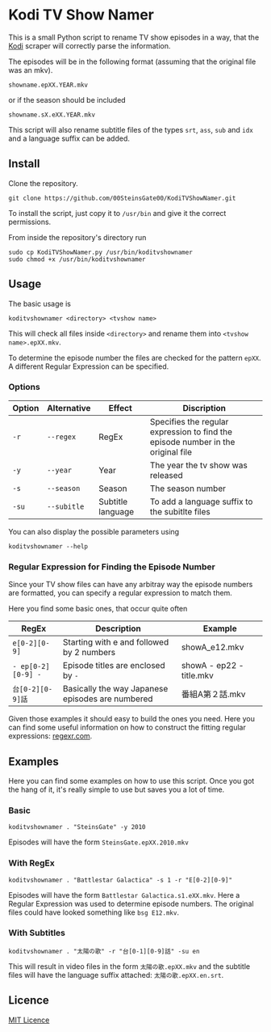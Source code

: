 # Kodi TV Show Namer

This is a small Python script to rename TV show episodes in a way, that the [Kodi](https://kodi.tv) scraper will correctly parse the information.

The episodes will be in the following format (assuming that the original file was an mkv).

```
showname.epXX.YEAR.mkv
```
or if the season should be included

```
showname.sX.eXX.YEAR.mkv
```

This script will also rename subtitle files of the types `srt`, `ass`, `sub` and `idx` and a language suffix can be added.



## Install

Clone the repository.

```
git clone https://github.com/00SteinsGate00/KodiTVShowNamer.git
```

To install the script, just copy it to `/usr/bin` and give it the correct permissions.

From inside the repository's directory run

```
sudo cp KodiTVShowNamer.py /usr/bin/koditvshownamer
sudo chmod +x /usr/bin/koditvshownamer
```


## Usage

The basic usage is

```
koditvshownamer <directory> <tvshow name>
```

This will check all files inside `<directory>` and rename them into `<tvshow name>.epXX.mkv`.

To determine the episode number the files are checked for the pattern `epXX`. A different Regular Expression can be specified.


### Options

| Option | Alternative | Effect | Discription |
| ------ | ----------- | ------ | ----------- |
| `-r`   | `--regex`   | RegEx  | Specifies the regular expression to find the episode number in the original file |
| `-y`   | `--year`    | Year   | The year the tv show was released |
| `-s`   | `--season`  | Season | The season number |
| `-su`  | `--subitle` | Subtitle language | To add a language suffix to the subitlte files |

You can also display the possible parameters using

```
koditvshownamer --help
```

### Regular Expression for Finding the Episode Number

Since your TV show files can have any arbitray way the episode numbers are formatted, you can specify a regular expression to match them.

Here you find some basic ones, that occur quite often

| RegEx | Description | Example |
| ----- | ----------- | ------- |
| `e[0-2][0-9]` | Starting with e and followed by 2 numbers | showA_e12.mkv |
| `- ep[0-2][0-9] -` | Episode titles are enclosed by `-` | showA - ep22 - title.mkv |
| `台[0-2][0-9]話` | Basically the way Japanese episodes are numbered | 番組A第２話.mkv |

Given those examples it should easy to build the ones you need. Here you can find some useful information on how to construct the fitting regular expressions: [regexr.com](http://regexr.com).


## Examples

Here you can find some examples on how to use this script. Once you got the hang of it, it's really simple to use but saves you a lot of time.

### Basic

```
koditvshownamer . "SteinsGate" -y 2010
```
Episodes will have the form `SteinsGate.epXX.2010.mkv`

### With RegEx


```
koditvshownamer . "Battlestar Galactica" -s 1 -r "E[0-2][0-9]"
```
Episodes will have the form `Battlestar Galactica.s1.eXX.mkv`. Here a Regular Expression was used to determine episode numbers. The original files could have looked something like `bsg E12.mkv`.

### With Subtitles

```
koditvshownamer . "太陽の歌" -r "台[0-1][0-9]話" -su en
```

This will result in video files in the form `太陽の歌.epXX.mkv` and the subtitle files will have the language suffix attached: `太陽の歌.epXX.en.srt`.


## Licence

[MIT Licence](LICENCE.md)